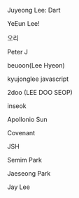 Juyeong Lee: Dart

YeEun Lee!

오리

Peter J

beuoon(Lee Hyeon)

kyujonglee javascript

2doo (LEE DOO SEOP)

inseok

Apollonio Sun

Covenant

JSH

Semim Park

Jaeseong Park

Jay Lee
